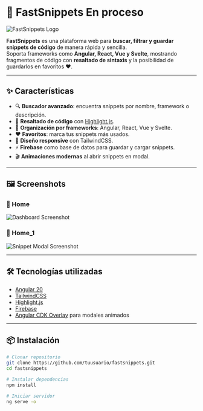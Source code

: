 # 🚀 FastSnippets En proceso

![FastSnippets Logo](<img width="188" height="33" alt="image" src="https://github.com/user-attachments/assets/526cdde8-e358-44d9-85da-ea8f734a9f24" />
)

**FastSnippets** es una plataforma web para **buscar, filtrar y guardar snippets de código** de manera rápida y sencilla.  
Soporta frameworks como **Angular, React, Vue y Svelte**, mostrando fragmentos de código con **resaltado de sintaxis** y la posibilidad de guardarlos en favoritos ❤️.

---

## ✨ Características

- 🔍 **Buscador avanzado**: encuentra snippets por nombre, framework o descripción.  
- 🎨 **Resaltado de código** con [Highlight.js](https://highlightjs.org/).  
- 📂 **Organización por frameworks**: Angular, React, Vue y Svelte.  
- ❤️ **Favoritos**: marca tus snippets más usados.  
- 📱 **Diseño responsive** con TailwindCSS.  
- ⚡ **Firebase** como base de datos para guardar y cargar snippets.  
- 🎬 **Animaciones modernas** al abrir snippets en modal.  

---

## 🖼️ Screenshots

### 🔹 Home
![Dashboard Screenshot](<img width="1893" height="946" alt="image" src="https://github.com/user-attachments/assets/bd8eee53-5321-4d73-84f6-dfb02e3a93ab" />
)

### 🔹 Home_1
![Snippet Modal Screenshot](<img width="1894" height="951" alt="image" src="https://github.com/user-attachments/assets/89d11030-788d-4def-b70e-c34174a6f4b3" />
)


---

## 🛠️ Tecnologías utilizadas

- [Angular 20](https://angular.dev/)  
- [TailwindCSS](https://tailwindcss.com/)  
- [Highlight.js](https://highlightjs.org/)  
- [Firebase](https://firebase.google.com/)  
- [Angular CDK Overlay](https://material.angular.io/cdk/overlay/overview) para modales animados  

---

## 📦 Instalación

```bash
# Clonar repositorio
git clone https://github.com/tuusuario/fastsnippets.git
cd fastsnippets

# Instalar dependencias
npm install

# Iniciar servidor
ng serve -o
